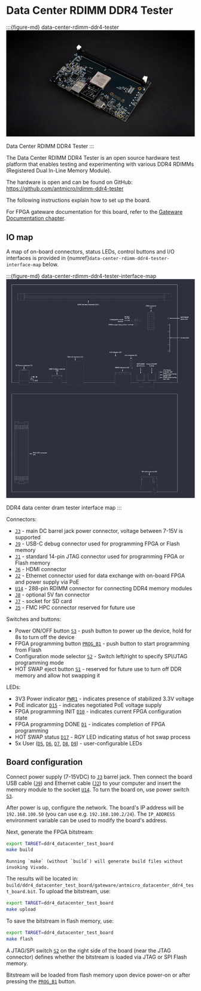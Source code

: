 # Data Center RDIMM DDR4 Tester

:::{figure-md} data-center-rdimm-ddr4-tester
![](images/data-center-rdimm-ddr4-tester-1.2.0.png)

Data Center RDIMM DDR4 Tester
:::

The Data Center RDIMM DDR4 Tester is an open source hardware test platform that enables testing and experimenting with various DDR4 RDIMMs (Registered Dual In-Line Memory Module).

The hardware is open and can be found on GitHub:
<https://github.com/antmicro/rdimm-ddr4-tester>

The following instructions explain how to set up the board.

For FPGA gateware documentation for this board, refer to the [Gateware Documentation chapter](build/ddr4_datacenter_test_board/documentation/index.rst).

## IO map
A map of on-board connectors, status LEDs, control buttons and I/O interfaces is provided in {numref}`data-center-rdimm-ddr4-tester-interface-map` below.

:::{figure-md} data-center-rdimm-ddr4-tester-interface-map
![](images/data-center-rdimm-ddr4-tester-descriptions.png)

DDR4 data center dram tester interface map
:::

Connectors:

* [`J3`](#data-center-dram-tester_J3) - main DC barrel jack power connector, voltage between 7-15V is supported
* [`J9`](#data-center-dram-tester_J9) - USB-C debug connector used for programming FPGA or Flash memory
* [`J1`](#data-center-dram-tester_J1) - standard 14-pin JTAG connector used for programming FPGA or Flash memory
* [`J6`](#data-center-dram-tester_J6) - HDMI connector
* [`J2`](#data-center-dram-tester_J2) - Ethernet connector used for data exchange with on-board FPGA and power supply via PoE
* [`U14`](#data-center-dram-tester_U14) - 288-pin RDIMM connector for connecting DDR4 memory modules
* [`J8`](#data-center-dram-tester_J8) - optional 5V fan connector
* [`J7`](#data-center-dram-tester_J7) - socket for SD card
* [`J5`](#data-center-dram-tester_J5) - FMC HPC connector reserved for future use

Switches and buttons:

* Power ON/OFF button [`S3`](#data-center-dram-tester_S3) - push button to power up the device, hold for 8s to turn off the device
* FPGA programming button [`PROG_B1`](#data-center-dram-tester_PROG_B1) - push button to start programming from Flash
* Configuration mode selector [`S2`](#data-center-dram-tester_S2) - Switch left/right to specify SPI/JTAG programming mode
* HOT SWAP eject button [`S1`](#data-center-dram-tester_S1) - reserved for future use to turn off DDR memory and allow hot swapping it

LEDs:

* 3V3 Power indicator [`PWR1`](#data-center-dram-tester_PWR1) - indicates presence of stabilized 3.3V voltage
* PoE indicator [`D15`](#data-center-dram-tester_D15) - indicates negotiated PoE voltage supply
* FPGA programming INIT [`D10`](#data-center-dram-tester_D10) - indicates current FPGA configuration state
* FPGA programming DONE [`D1`](#data-center-dram-tester_D1) - indicates completion of FPGA programming
* HOT SWAP status [`D17`](#data-center-dram-tester_D17) - RGY LED indicating status of hot swap process
* 5x User ([`D5`](#data-center-dram-tester_D5), [`D6`](#data-center-dram-tester_D6), [`D7`](#data-center-dram-tester_D7), [`D8`](#data-center-dram-tester_D8), [`D9`](#data-center-dram-tester_D9)) - user-configurable LEDs

## Board configuration

Connect power supply (7-15VDC) to [`J3`](#data-center-dram-tester_J3) barrel jack.
Then connect the board USB cable ([`J9`](#data-center-dram-tester_J9)) and Ethernet cable ([`J2`](#data-center-dram-tester_J2)) to your computer and insert the memory module to the socket [`U14`](#data-center-dram-tester_U14).
To turn the board on, use power switch [`S3`](#data-center-dram-tester_S3).

After power is up, configure the network.
The board's IP address will be `192.168.100.50` (you can use e.g. `192.168.100.2/24`).
The `IP_ADDRESS` environment variable can be used to modify the board's address.

Next, generate the FPGA bitstream:

```sh
export TARGET=ddr4_datacenter_test_board
make build
```

```{note}
Running `make` (without `build`) will generate build files without invoking Vivado.
```

The results will be located in: `build/ddr4_datacenter_test_board/gateware/antmicro_datacenter_ddr4_test_board.bit`. 
To upload the bitstream, use:

```sh
export TARGET=ddr4_datacenter_test_board
make upload
```

To save the bitstream in flash memory, use:

```sh
export TARGET=ddr4_datacenter_test_board
make flash
```

A JTAG/SPI switch [`S2`](#data-center-rdimm-ddr4-tester_S2) on the right side of the board (near the JTAG connector) defines whether the bitstream is loaded via JTAG or SPI Flash memory.

Bitstream will be loaded from flash memory upon device power-on or after pressing the [`PROG_B1`](#data-center-dram-tester_PROG_B1) button.
